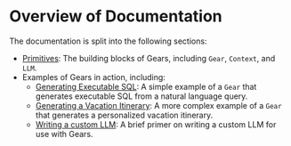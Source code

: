 # Overview of Documentation

The documentation is split into the following sections:

- [Primitives](/gears/primitives): The building blocks of Gears, including `Gear`, `Context`, and `LLM`.
- Examples of Gears in action, including:
    - [Generating Executable SQL](/gears/examples/simple): A simple example of a `Gear` that generates executable SQL from a natural language query.
    - [Generating a Vacation Itinerary](/gears/examples/advanced): A more complex example of a `Gear` that generates a personalized vacation itinerary.
    - [Writing a custom LLM](/gears/examples/customllm): A brief primer on writing a custom LLM for use with Gears.
